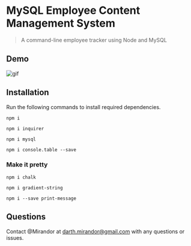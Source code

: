 # MySQL Employee Content Management System

> A command-line employee tracker using Node and MySQL

## Demo
![gif](./demo.gif)

## Installation

Run the following commands to install required dependencies.

```
npm i

npm i inquirer

npm i mysql

npm i console.table --save
```
### Make it pretty
```
npm i chalk

npm i gradient-string

npm i --save print-message
```
## Questions

Contact @Mirandor at <darth.mirandor@gmail.com> with any questions or issues.
